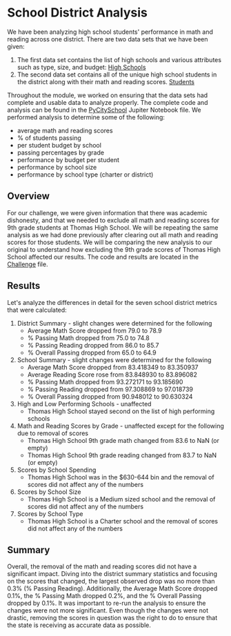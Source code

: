 # School District Analysis
We have been analyzing high school students' performance in math and reading across one district. There are two data sets that we have been given:
1. The first data set contains the list of high schools and various attributes such as type, size, and budget:
   [High Schools](https://github.com/haldud/school-district-analysis/blob/a3d2a825774e48140607f5e16822f9cd211d3a30/Resources/schools_complete.csv)
2. The second data set contains all of the unique high school students in the district along with their math and reading scores.
   [Students](https://github.com/haldud/school-district-analysis/blob/a3d2a825774e48140607f5e16822f9cd211d3a30/Resources/students_complete.csv)
   
Throughout the module, we worked on ensuring that the data sets had complete and usable data to analyze properly. The complete code and analysis can be found in the [PyCitySchool](https://github.com/haldud/school-district-analysis/blob/a3d2a825774e48140607f5e16822f9cd211d3a30/PyCitySchools.ipynb) Jupiter Notebook file. We performed analysis to determine some of the following:
- average math and reading scores
- % of students passing
- per student budget by school
- passing percentages by grade
- performance by budget per student
- performance by school size
- performance by school type (charter or district)

## Overview
For our challenge, we were given information that there was academic dishonesty, and that we needed to exclude all math and reading scores for 9th grade students at Thomas High School. We will be repeating the same analysis as we had done previously after clearing out all math and reading scores for those students. We will be comparing the new analysis to our original to understand how excluding the 9th grade scores of Thomas High School affected our results. The code and results are located in the [Challenge](https://github.com/haldud/school-district-analysis/blob/3fab0f6403ad34d2ed33ee771adc7395ae944220/PyCitySchools_Challenge.ipynb) file.

## Results
Let's analyze the differences in detail for the seven school district metrics that were calculated:
1. District Summary - slight changes were determined for the following
   - Average Math Score dropped from 79.0 to 78.9
   - % Passing Math dropped from 75.0 to 74.8
   - % Passing Reading dropped from 86.0 to 85.7
   - % Overall Passing dropped from 65.0 to 64.9
2. School Summary - slight changes were determined for the following
   - Average Math Score dropped from 83.418349 to 83.350937
   - Average Reading Score rose from 83.848930 to 83.896082
   - % Passing Math dropped from 93.272171 to 93.185690
   - % Passing Reading dropped from 97.308869 to 97.018739
   - % Overall Passing dropped from 90.948012 to 90.630324
3. High and Low Performing Schools - unaffected
   - Thomas High School stayed second on the list of high performing schools
4. Math and Reading Scores by Grade - unaffected except for the following due to removal of scores
   - Thomas High School 9th grade math changed from 83.6 to NaN (or empty) 
   - Thomas High School 9th grade reading changed from 83.7 to NaN (or empty) 
5. Scores by School Spending
   - Thomas High School was in the $630-644 bin and the removal of scores did not affect any of the numbers
6. Scores by School Size
   - Thomas High School is a Medium sized school and the removal of scores did not affect any of the numbers
7. Scores by School Type
   - Thomas High School is a Charter school and the removal of scores did not affect any of the numbers

## Summary
Overall, the removal of the math and reading scores did not have a significant impact. Diving into the district summary statistics and focusing on the scores that changed, the largest observed drop was no more than 0.3% (% Passing Reading). Additionally, the Average Math Score dropped 0.1%, the % Passing Math dropped 0.2%, and the % Overall Passing dropped by 0.1%. It was important to re-run the analysis to ensure the changes were not more significant. Even though the changes were not drastic, removing the scores in question was the right to do to ensure that the state is receiving as accurate data as possible.
